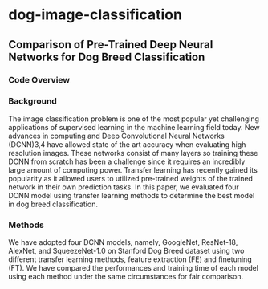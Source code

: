 # dog-image-classification
## Comparison of Pre-Trained Deep Neural Networks for Dog Breed Classification

### Code Overview

### Background
The image classification problem is one of the most popular yet challenging applications of supervised learning in the machine learning field today. New advances in computing and Deep Convolutional Neural Networks (DCNN)3,4 have allowed state of the art accuracy when evaluating high resolution images. These networks consist of many layers so training these DCNN from scratch has been a challenge since it requires an incredibly large amount of computing power. Transfer learning has recently gained its popularity as it allowed users to utilized pre-trained weights of the trained network in their own prediction tasks. In this paper, we evaluated four DCNN model using transfer learning methods to determine the best model in dog breed classification.

### Methods
We have adopted four DCNN models, namely, GoogleNet, ResNet-18, AlexNet, and SqueezeNet-1.0 on Stanford Dog Breed dataset using two different transfer learning methods, feature extraction (FE) and finetuning (FT). We have compared the performances and training time of each model using each method under the same circumstances for fair comparison.
